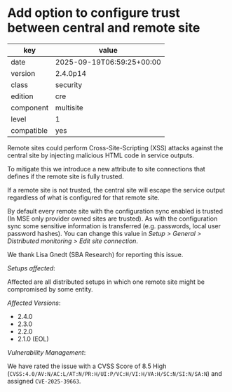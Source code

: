 [//]: # (werk v2)
# Add option to configure trust between central and remote site

key        | value
---------- | ---
date       | 2025-09-19T06:59:25+00:00
version    | 2.4.0p14
class      | security
edition    | cre
component  | multisite
level      | 1
compatible | yes

Remote sites could perform Cross-Site-Scripting (XSS) attacks against the central site by injecting malicious HTML code in service outputs.

To mitigate this we introduce a new attribute to site connections that defines if the remote site is fully trusted.

If a remote site is not trusted, the central site will escape the service output regardless of what is configured for that remote site.

By default every remote site with the configuration sync enabled is trusted (In MSE only provider owned sites are trusted).
As with the configuration sync some sensitive information is transferred (e.g. passwords, local user password hashes).
You can change this value in *Setup > General > Distributed monitoring > Edit site connection*.

We thank Lisa Gnedt (SBA Research) for reporting this issue.

*Setups affected*:

Affected are all distributed setups in which one remote site might be compromised by some entity.

*Affected Versions*:

* 2.4.0
* 2.3.0
* 2.2.0
* 2.1.0 (EOL)

*Vulnerability Management*:

We have rated the issue with a CVSS Score of 8.5 High (`CVSS:4.0/AV:N/AC:L/AT:N/PR:H/UI:P/VC:H/VI:H/VA:H/SC:N/SI:N/SA:N`) and assigned `CVE-2025-39663`.
